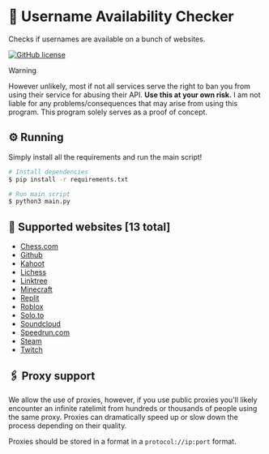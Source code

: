 # 📛 Username Availability Checker
Checks if usernames are available on a bunch of websites.

[![GitHub license](https://img.shields.io/github/license/ghluka/username-availability-checker)](LICENSE)

> [!WARNING]  
> However unlikely, most if not all services serve the right to ban you from using their service for abusing their API. **Use this at your own risk.** I am not liable for any problems/consequences that may arise from using this program. This program solely serves as a proof of concept.

## ⚙️ Running

Simply install all the requirements and run the main script!

```sh
# Install dependencies
$ pip install -r requirements.txt

# Run main script
$ python3 main.py
```

## 📃 Supported websites <!-- Websites start -->[13 total]

- [Chess.com](https://chess.com/)
- [Github](https://github.com/)
- [Kahoot](https://kahoot.it/)
- [Lichess](https://lichess.org/)
- [Linktree](https://linktr.ee/)
- [Minecraft](https://minecraft.net/)
- [Replit](https://repl.it/)
- [Roblox](https://roblox.com/)
- [Solo.to](https://solo.to/)
- [Soundcloud](https://soundcloud.com/)
- [Speedrun.com](https://speedrun.com/)
- [Steam](https://soundcloud.com/)
- [Twitch](https://twitch.tv/)

<!-- Websites end -->

## 🖇️ Proxy support

We allow the use of proxies, however, if you use public proxies you'll likely encounter an infinite ratelimit from hundreds or thousands of people using the same proxy. Proxies can dramatically speed up or slow down the process depending on their quality.

Proxies should be stored in a format in a `protocol://ip:port` format.